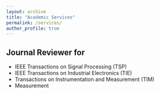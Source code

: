```yaml
---
layout: archive
title: "Academic Services"
permalink: /services/
author_profile: true
---
```


## Journal Reviewer for

* IEEE Transactions on Signal Processing (TSP)
* IEEE Transactions on Industrial Electronics (TIE)
* Transactions on Instrumentation and Measurement (TIM)
* Measurement
<div style='display: none'>
## Conference Reviewer for

* IEEE International Instrumentation and Measurement Technology Conference (I2MTC) 2018, 2019
* Prognostics and System Health Management Conference (PHM-Chongqing) 2018

</div>


